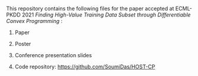 This repository contains the following files for the paper accepted at ECML-PKDD 2021 <i> Finding High-Value Training Data Subset through Differentiable Convex Programming </i>:

1. Paper

2. Poster

3. Conference presentation slides

4. Code repository: https://github.com/SoumiDas/HOST-CP
